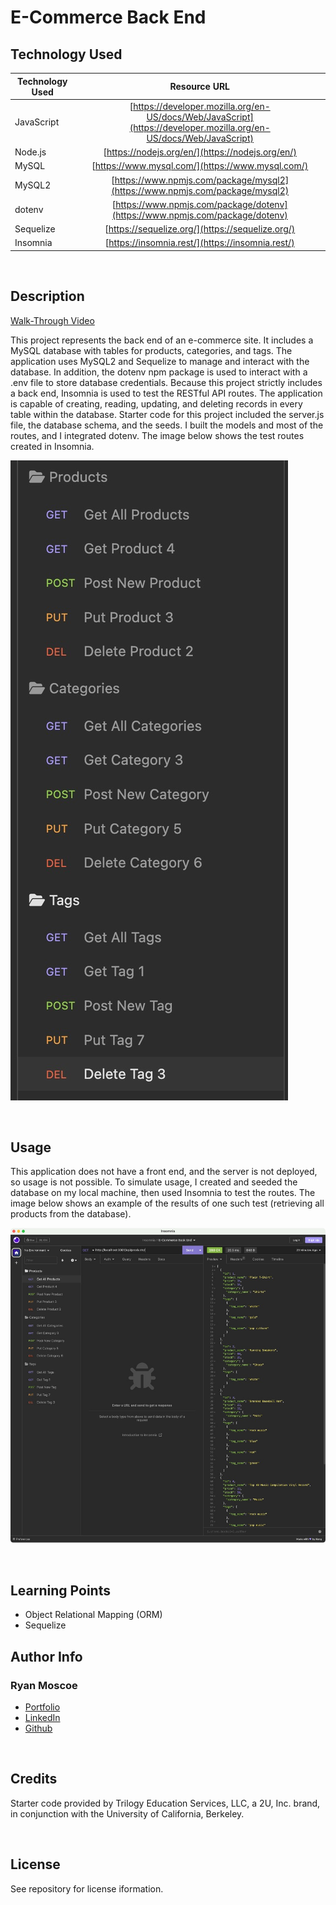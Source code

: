 # E-Commerce Back End 

## Technology Used 

| Technology Used         | Resource URL           | 
| ------------- |:-------------:| 
| JavaScript    | [https://developer.mozilla.org/en-US/docs/Web/JavaScript](https://developer.mozilla.org/en-US/docs/Web/JavaScript) | 
| Node.js     | [https://nodejs.org/en/](https://nodejs.org/en/)      |   
| MySQL | [https://www.mysql.com/](https://www.mysql.com/)     |   
| MySQL2 |  [https://www.npmjs.com/package/mysql2](https://www.npmjs.com/package/mysql2) |
| dotenv | [https://www.npmjs.com/package/dotenv](https://www.npmjs.com/package/dotenv) |
| Sequelize | [https://sequelize.org/](https://sequelize.org/) |
| Insomnia | [https://insomnia.rest/](https://insomnia.rest/) |

<br/>

## Description 

[Walk-Through Video](https://drive.google.com/file/d/1tPg9yEvpax0fkpjHqdYd21qmQRoUrng7/view?usp=sharing)

This project represents the back end of an e-commerce site. It includes a MySQL database with tables for products, categories, and tags. The application uses MySQL2 and Sequelize to manage and interact with the database. In addition, the dotenv npm package is used to interact with a .env file to store database credentials. Because this project strictly includes a back end, Insomnia is used to test the RESTful API routes. The application is capable of creating, reading, updating, and deleting records in every table within the database. Starter code for this project included the server.js file, the database schema, and the seeds. I built the models and most of the routes, and I integrated dotenv. The image below shows the test routes created in Insomnia.


![List of routes with gray text on a black background](./assets/images/routes.jpg)

<br/>

## Usage 

This application does not have a front end, and the server is not deployed, so usage is not possible. To simulate usage, I created and seeded the database on my local machine, then used Insomnia to test the routes. The image below shows an example of the results of one such test (retrieving all products from the database).

![Three columns on a black background with gray text on the left and multi-colored text on the right](./assets/images/getAllProducts.jpg)

<br/>

## Learning Points 

* Object Relational Mapping (ORM)
* Sequelize

## Author Info

### Ryan Moscoe 

* [Portfolio](https://rmoscoe.github.io/portfolio/)
* [LinkedIn](https://www.linkedin.com/in/ryan-moscoe-8652973/)
* [Github](https://github.com/rmoscoe)

<br/>

## Credits

Starter code provided by Trilogy Education Services, LLC, a 2U, Inc. brand, in conjunction with the University of California, Berkeley.

<br/>

## License

See repository for license iformation.